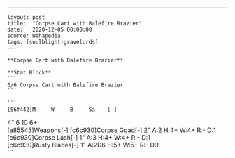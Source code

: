 ---
    layout: post
    title:  "Corpse Cart with Balefire Brazier"
    date:   2020-12-05 00:00:00
    source: Wahapedia
    tags: [soulblight-gravelords]
    ---
    
    **Corpse Cart with Balefire Brazier**
    
    **Stat Block**
    ```
    6/6 Corpse Cart with Balefire Brazier
    ```
    
    ```
    [56f442]M     W     B     Sa    [-]
4"    6     10    6+    
[e85545]Weapons[-]
[c6c930]Corpse Goad[-]
2"     A:2    H:4+   W:4+   R:-    D:1   
[c6c930]Corpse Lash[-]
1"     A:3    H:4+   W:4+   R:-    D:1   
[c6c930]Rusty Blades[-]
1"     A:2D6  H:5+   W:5+   R:-    D:1   
    ```
    
    
    
